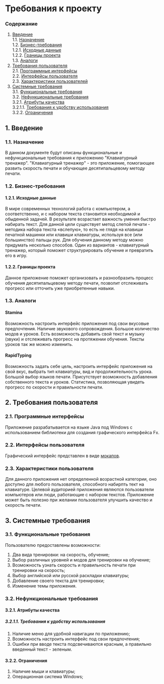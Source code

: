 # Требования к проекту

### Содержание
1. [Введение](#1) <br>
1.1. [Назначение](#1.1) <br>
1.2. [Бизнес-требования](#1.2) <br>
1.2.1. [Исходные данные](#1.2.1) <br>
1.2.2. [Границы проекта](#1.2.2) <br>
1.3. [Аналоги](#1.3) <br>
2. [Требования пользователя](#2) <br>
2.1. [Программные интерфейсы](#2.1) <br>
2.2. [Интерфейсы пользователя](#2.2) <br>
2.3. [Характеристики пользователей](#2.3)<br>
3. [Системные требования](#3)<br>
3.1. [Функциональные требования](#3.1)<br> 
3.2. [Нефункциональные требования](#3.2)<br>
3.2.1. [Атрибуты качества](#3.2.1)<br>
3.2.1.1. [Требования к удобству использования](#3.2.1.1)<br>
3.2.2. [Ограничения](#3.2.2)<br>

## 1. Введение <a name="1"></a>

### 1.1. Назначение <a name="1.1"></a>

В данном документе будут описаны функциональные и нефункциональные требования к приложению "Клавиатурный тренажер". "Клавиатурный тренажер" - это приложение, помогающее развить скорость печати и обучающее десятипальцевому методу печати.

### 1.2. Бизнес-требования <a name="1.2"></a>

#### 1.2.1. Исходные данные <a name="1.2.1"></a>

В мире современных технологий работа с компьютером, а соответственно, и с набором текста становится необходимой и обыденной задачей. В 
результате возрастает важность умения быстро набирать текст. Для данной цели существует метод слепой печати - методика набора текста 
«вслепую», то есть не глядя на клавиши печатной машинки или клавиши клавиатуры, используя все (или большинство) пальцы рук. Для обучения 
данному методу можно придумать несколько способов. Один из вариантов - клавиатурный тренажер, который поможет структурировать обучение 
и превратить его в игру.

#### 1.2.2. Границы проекта <a name="1.2.2"></a>

Данное приложение поможет организовать и разнообразить процесс обучения десятипальцевому методу печати, позволит отслеживать прогресс или отточить уже приобретенные навыки.

### 1.3. Аналоги <a name="1.3"></a>

#### Stamina <br/> 
Возможность настроить интерфейс приложения под свои вкусовые предпочтения. Наличие звукового сопровождения. Большое количество модов и уроков. Есть возможность добавить свой текст и музыку (звуки) и отслеживать прогресс на протяжении обучения. Тексты уроков так же можно изменить.

#### RapidTyping <br/>
Возможность задать себе цель, настроить интерфейс приложения на свой вкус, выбрать тип клавиатуры, вид и продолжительность урока. Большой выбор языков печати. Присутствует возможность добавления собственного текста и уроков. Статистика, позволяющая увидеть прогресс по скорости и правильности печати.

## 2. Требования пользователя <a name="2"></a>

### 2.1. Программные интерфейсы <a name="2.1"></a>

Приложение разрабатывается на языке Java под Windows с использованием библиотеки для создания графического интерфейса Fx.

### 2.2. Интерфейсы пользователя <a name="2.2"></a>

Графический интерфейс представлен в виде [мокапов](https://github.com/AnastasiaKviatsinskaya/tritpo/tree/master/Mockups).

### 2.3. Характеристики пользователя <a name="2.3"></a>

Для данного приложения нет определенной возрастной категории, оно доступно для любого пользователя, способного набирпть тект на клавиатуре. Целевой аудиторией приложения являются пользователи компьютеров или люди, работающие с набором текстов. Приложение может быть полезно при желании пользователя улучшить качество и скорость печати.

## 3. Системные требования <a name="3"></a>

### 3.1. Функциональные требования <a name="3.1"></a>

Пользователю предоставлены возможности:

1. Два вида тренировки: на скорость, обучение;
2. Выбор различных уровней и модов для тренировки на обучение;
3. Возможность узнать скорость и правильность печати при тренировки на скорость;
4. Выбор английской или русской раскладки клавиатуры;
5. Добавление своего текста для тренировки;
6. Изменение темы приложения.

### 3.2. Нефункциональные требования <a name="3.2"></a>

#### 3.2.1. Атрибуты качества<a name="3.2.1"></a>


##### 3.2.1.1. Требования к удобству использования <a name="3.2.1.1"></a>

  1. Наличие меню для удобной навигации по приложению;
  2. Возможность настроить интерфейс под свои предпочтения;
  3. Ошибки при вводе текста подсвечиваются красным, а правильно введенный текст - зеленым.

#### 3.2.2. Ограничения<a name="3.2.2"></a>

  1. Наличие мыши и клавиатуры;
  2. Операционная система Windows;

